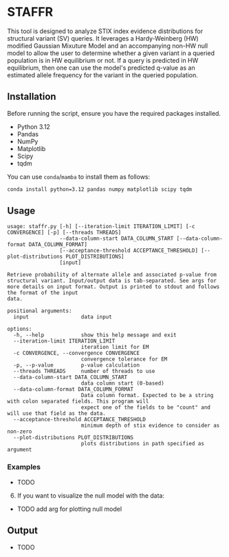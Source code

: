 # STAFFR

This tool is designed to analyze STIX index evidence distributions for structural variant (SV) queries.
It leverages a Hardy-Weinberg (HW) modified Gaussian Mixuture Model and an accompanying non-HW null model
to allow the user to determine whether a given variant in a queried population is in HW equilibrium or not.
If a query is predicted in HW equilibrium, then one can use the model's predicted q-value as an estimated
allele frequency for the variant in the queried population.

## Installation

Before running the script, ensure you have the required packages installed. 

- Python 3.12
- Pandas
- NumPy
- Matplotlib 
- Scipy 
- tqdm

You can use `conda`/`mamba` to install them as follows:
```sh
conda install python=3.12 pandas numpy matplotlib scipy tqdm
```

## Usage

```
usage: staffr.py [-h] [--iteration-limit ITERATION_LIMIT] [-c CONVERGENCE] [-p] [--threads THREADS]
                 --data-column-start DATA_COLUMN_START [--data-column-format DATA_COLUMN_FORMAT]
                 [--acceptance-threshold ACCEPTANCE_THRESHOLD] [--plot-distributions PLOT_DISTRIBUTIONS]
                 [input]

Retrieve probability of alternate allele and associated p-value from structural variant. Input/output data is tab-separated. See args for more details on input format. Output is printed to stdout and follows the format of the input
data.

positional arguments:
  input                 data input

options:
  -h, --help            show this help message and exit
  --iteration-limit ITERATION_LIMIT
                        iteration limit for EM
  -c CONVERGENCE, --convergence CONVERGENCE
                        convergence tolerance for EM
  -p, --p-value         p-value calculation
  --threads THREADS     number of threads to use
  --data-column-start DATA_COLUMN_START
                        data column start (0-based)
  --data-column-format DATA_COLUMN_FORMAT
                        Data column format. Expected to be a string with colon separated fields. This program will
                        expect one of the fields to be "count" and will use that field as the data.
  --acceptance-threshold ACCEPTANCE_THRESHOLD
                        minimum depth of stix evidence to consider as non-zero
  --plot-distributions PLOT_DISTRIBUTIONS
                        plots distributions in path specified as argument
```

### Examples
- TODO


6. If you want to visualize the null model with the data: 
- TODO add arg for plotting null model

## Output
- TODO
